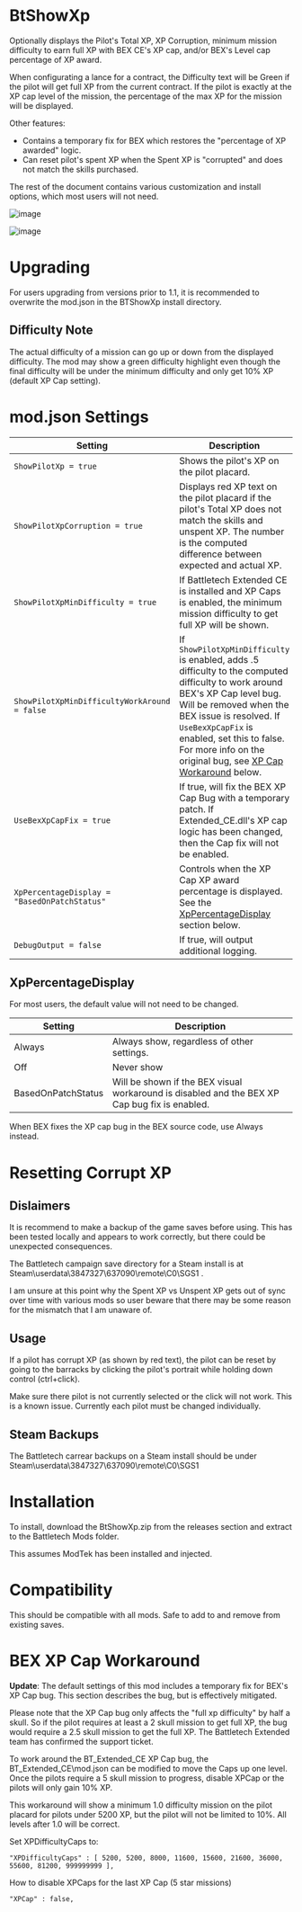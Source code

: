 # BtShowXp

Optionally displays the Pilot's Total XP, XP Corruption, minimum mission difficulty to earn full XP with BEX CE's XP cap, and/or BEX's Level cap percentage of XP award.

When configurating a lance for a contract, the Difficulty text will be Green if the pilot will get full XP from the current contract.  If the pilot is exactly at the XP cap level of the mission, the percentage of the max XP for the mission will be displayed.

Other features:
* Contains a temporary fix for BEX which restores the "percentage of XP awarded" logic.
* Can reset pilot's spent XP when the Spent XP is "corrupted" and does not match the skills purchased.

The rest of the document contains various customization and install options, which most users will not need.

![image](https://user-images.githubusercontent.com/54865934/170802733-f957724f-1dcf-44c6-9af8-6eeca049e158.png)

![image](https://user-images.githubusercontent.com/54865934/170802992-8b96bdd7-6bcb-48e2-84c4-6a414f0900b6.png)

# Upgrading
For users upgrading from versions prior to 1.1, it is recommended to overwrite the mod.json in the BTShowXp install directory.


## Difficulty Note
The actual difficulty of a mission can go up or down from the displayed difficulty.  The mod may show a green difficulty highlight even though the final difficulty will be under the minimum difficulty and only get 10% XP (default XP Cap setting).

# mod.json Settings

Setting | Description
|---|---|
|```ShowPilotXp = true``` | Shows the pilot's XP on the pilot placard.
|```ShowPilotXpCorruption = true``` | Displays red XP text on the pilot placard if the pilot's Total XP does not match the skills and unspent XP.  The number is the computed difference between expected and actual XP.
|```ShowPilotXpMinDifficulty = true``` | If Battletech Extended CE is installed and XP Caps is enabled, the minimum mission difficulty to get full XP will be shown.
|```ShowPilotXpMinDifficultyWorkAround = false``` | If ```ShowPilotXpMinDifficulty``` is enabled, adds .5 difficulty to the computed difficulty to work around BEX's XP Cap level bug.  Will be removed when the BEX issue is resolved.  If ```UseBexXpCapFix``` is enabled, set this to false.  For more info on the original bug, see [XP Cap Workaround](#bex-xp-cap-workaround) below.
|```UseBexXpCapFix = true```| If true, will fix the BEX  XP Cap Bug with a temporary patch.  If Extended_CE.dll's XP cap logic has been changed, then the Cap fix will not be enabled.
|```XpPercentageDisplay = "BasedOnPatchStatus"```| Controls when the XP Cap XP award percentage is displayed.  See the [XpPercentageDisplay](#xppercentagedisplay) section below.
|```DebugOutput = false```|If true, will output additional logging.

## XpPercentageDisplay
For most users, the default value will not need to be changed.

|Setting|Description|
|--|--|
|Always|Always show, regardless of other settings.|
|Off|Never show|
|BasedOnPatchStatus|Will be shown if the BEX visual workaround is disabled and the BEX XP Cap bug fix is enabled.|

When BEX fixes the XP cap bug in the BEX source code, use Always instead.


# Resetting Corrupt XP


## Dislaimers
It is recommend to make a backup of the game saves before using.  This has been tested locally and appears to work correctly, but there could be unexpected consequences.

The Battletech campaign save directory for a Steam install is at Steam\userdata\3847327\637090\remote\C0\SGS1 . 

I am unsure at this point why the Spent XP vs Unspent XP gets out of sync over time with various mods so user beware that there may be some reason for the mismatch that I am unaware of.  

## Usage
If a pilot has corrupt XP (as shown by red text), the pilot can be reset by going to the barracks by clicking the pilot's portrait while holding down control (ctrl+click).

Make sure there pilot is not currently selected or the click will not work.  This is a known issue.
Currently each pilot must be changed individually.

## Steam Backups
The Battletech carrear backups on a Steam install should be under Steam\userdata\3847327\637090\remote\C0\SGS1


# Installation
To install, download the BtShowXp.zip from the releases section and extract to the Battletech Mods folder.

This assumes ModTek has been installed and injected.


# Compatibility
This should be compatible with all mods.
Safe to add to and remove from existing saves.


# BEX XP Cap Workaround

**Update**:  The default settings of this mod includes a temporary fix for BEX's XP Cap bug.  This section describes the bug, but is effectively mitigated.

Please note that the XP Cap bug only affects the "full xp difficulty" by half a skull.  So if the pilot requires at least a 2 skull mission to get full XP, the bug would require a 2.5 skull mission to get the full XP.  The Battletech Extended team has confirmed the support ticket.

To work around the BT_Extended_CE XP Cap bug, the BT_Extended_CE\mod.json can be modified to move the Caps up one level.  
Once the pilots require a 5 skull mission to progress, disable XPCap or the pilots will only gain 10% XP.

This workaround will show a minimum 1.0 difficulty mission on the pilot placard for pilots under 5200 XP, but the pilot will not be limited to 10%.  All levels after 1.0 will be correct.

Set XPDifficultyCaps to:
```
"XPDifficultyCaps" : [ 5200, 5200, 8000, 11600, 15600, 21600, 36000, 55600, 81200, 999999999 ],
```

How to disable XPCaps for the last XP Cap (5 star missions)
```
"XPCap" : false,
```

